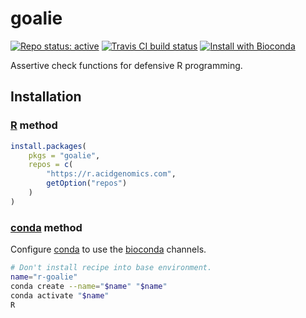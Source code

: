 # goalie

[![Repo status: active](https://www.repostatus.org/badges/latest/active.svg)](https://www.repostatus.org/#active)
[![Travis CI build status](https://travis-ci.com/acidgenomics/goalie.svg?branch=master)](https://travis-ci.com/acidgenomics/goalie)
[![Install with Bioconda](https://img.shields.io/badge/install%20with-bioconda-brightgreen.svg?style=flat)](http://bioconda.github.io/recipes/r-goalie/README.html)

Assertive check functions for defensive R programming.

## Installation

### [R][] method

```r
install.packages(
    pkgs = "goalie",
    repos = c(
        "https://r.acidgenomics.com",
        getOption("repos")
    )
)
```

### [conda][] method

Configure [conda][] to use the [bioconda][] channels.

```sh
# Don't install recipe into base environment.
name="r-goalie"
conda create --name="$name" "$name"
conda activate "$name"
R
```

[bioconda]: https://bioconda.github.io/
[conda]: https://conda.io/
[r]: https://www.r-project.org/
